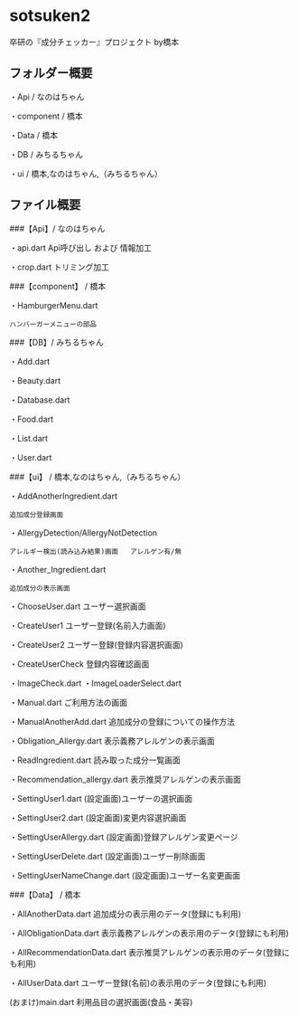 # sotsuken2

卒研の『成分チェッカー』プロジェクト  by橋本

## フォルダー概要 
・Api / なのはちゃん

・component / 橋本

・Data / 橋本

・DB / みちるちゃん

・ui / 橋本,なのはちゃん,（みちるちゃん）


## ファイル概要
###【Api】/ なのはちゃん

・api.dart
    Api呼び出し および 情報加工

・crop.dart
    トリミング加工

###【component】 / 橋本

・HamburgerMenu.dart

    ハンバーガーメニューの部品

###【DB】/ みちるちゃん

・Add.dart

・Beauty.dart

・Database.dart

・Food.dart

・List.dart

・User.dart

###【ui】 / 橋本,なのはちゃん,（みちるちゃん）

・AddAnotherIngredient.dart

    追加成分登録画面

・AllergyDetection/AllergyNotDetection

    アレルギー検出(読み込み結果)画面   アレルゲン有/無

・Another_Ingredient.dart

    追加成分の表示画面

・ChooseUser.dart
    ユーザー選択画面

・CreateUser1
    ユーザー登録(名前入力画面)

・CreateUser2
    ユーザー登録(登録内容選択画面)

・CreateUserCheck
    登録内容確認画面

・ImageCheck.dart
・ImageLoaderSelect.dart

・Manual.dart
    ご利用方法の画面

・ManualAnotherAdd.dart
    追加成分の登録についての操作方法

・Obligation_Allergy.dart
    表示義務アレルゲンの表示画面

・ReadIngredient.dart
    読み取った成分一覧画面

・Recommendation_allergy.dart
    表示推奨アレルゲンの表示画面

・SettingUser1.dart
    (設定画面)ユーザーの選択画面

・SettingUser2.dart
    (設定画面)変更内容選択画面

・SettingUserAllergy.dart
    (設定画面)登録アレルゲン変更ページ

・SettingUserDelete.dart
    (設定画面)ユーザー削除画面

・SettingUserNameChange.dart
    (設定画面)ユーザー名変更画面


###【Data】 / 橋本

・AllAnotherData.dart
    追加成分の表示用のデータ(登録にも利用)

・AllObligationData.dart
    表示義務アレルゲンの表示用のデータ(登録にも利用)

・AllRecommendationData.dart
    表示推奨アレルゲンの表示用のデータ(登録にも利用)

・AllUserData.dart
    ユーザー登録(名前)の表示用のデータ(登録にも利用)


(おまけ)main.dart
    利用品目の選択画面(食品・美容)